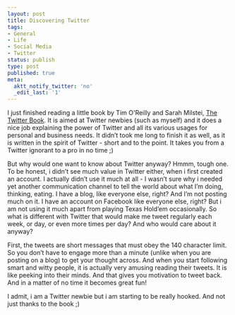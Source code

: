 ```yaml
---
layout: post
title: Discovering Twitter
tags:
- General
- Life
- Social Media
- Twitter
status: publish
type: post
published: true
meta:
  aktt_notify_twitter: 'no'
  _edit_last: '1'
---
```

I just finished reading a little book by Tim O'Reilly and Sarah Milstei, <a href="http://oreilly.com/catalog/9780596802813/">The Twitter Book</a>. It is aimed at Twitter newbies (such as myself) and it does a nice job explaining the power of Twitter and all its various usages for personal and business needs. It didn’t took me long to finish it as well, as it is written in the spirit of Twitter - short and to the point. It takes you from a Twitter ignorant to a pro in no time ;)

But why would one want to know about Twitter anyway? Hmmm, tough one. To be honest, i didn’t see much value in Twitter either, when i first created an account. I actually didn’t use it much at all - I wasn’t sure why i needed yet another communication channel to tell the world about what I’m doing, thinking, eating. I have a blog, like everyone else, right? And I’m not posting much on it. I have an account on Facebook like everyone else, right? But i am not using it much apart from playing Texas Hold’em occasionally. So what is different with Twitter that would make me tweet regularly each week, or day, or even more times per day? And who would care about it anyway?

First, the tweets are short messages that must obey the 140 character limit. So you don’t have to engage more than a minute (unlike when you are posting on a blog) to get your thought across. And when you start following smart and witty people, it is actually very amusing reading their tweets. It is like peeking into their minds. And that gives you motivation to tweet back. And in a matter of no time it becomes great fun!

I admit, i am a Twitter newbie but i am starting to be really hooked. And not just thanks to the book ;)
